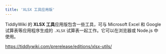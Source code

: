```yaml
---
title: 'XLSX 工具应用版'
---
```


TiddlyWiki 的 **XLSX 工具**应用版包含一些工具，可与 Microsoft Excel 和 Google 试算表等应用程序生成的 `.XLSX` 试算表一起工作。它可以在浏览器或 Node.js 中使用。

<https://tiddlywiki.com/prerelease/editions/xlsx-utils/>
